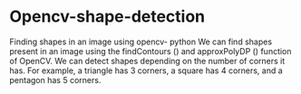 # Opencv-shape-detection
Finding shapes in an image using opencv- python
We can find shapes present in an image using the findContours () and approxPolyDP () function of OpenCV. We can detect shapes depending on the number of corners it has. For example, a triangle has 3 corners, a square has 4 corners, and a pentagon has 5 corners.
